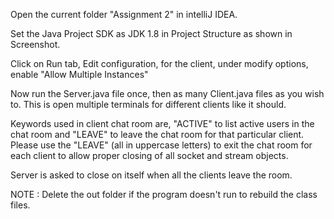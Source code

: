 Open the current folder "Assignment 2" in intelliJ IDEA.

Set the Java Project SDK as JDK 1.8 in Project Structure as shown in Screenshot.

Click on Run tab, Edit configuration, for the client, under modify options, enable "Allow Multiple Instances"

Now run the Server.java file once, then as many Client.java files as you wish to. This is open multiple terminals for different clients like it should.

Keywords used in client chat room are, "ACTIVE" to list active users in the chat room and "LEAVE" to leave the chat room for that particular client. Please use the "LEAVE" (all in uppercase letters) to exit the chat room for each client to allow proper closing of all socket and stream objects.

Server is asked to close on itself when all the clients leave the room.



NOTE : Delete the out folder if the program doesn't run to rebuild the class files.